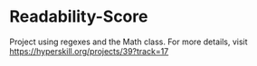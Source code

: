 # Readability-Score
Project using regexes and the Math class. For more details, visit
https://hyperskill.org/projects/39?track=17
